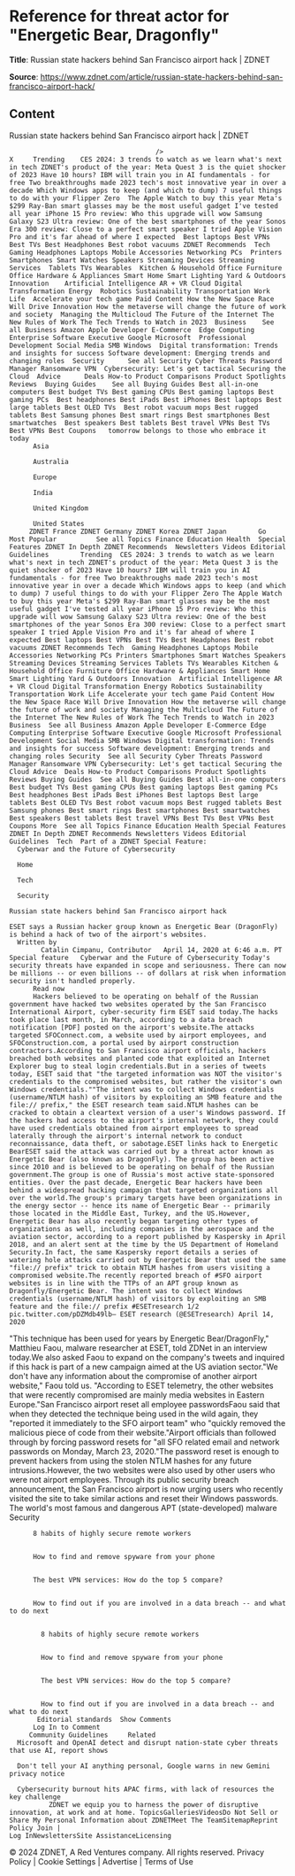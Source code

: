 # Reference for threat actor for "Energetic Bear, Dragonfly"

**Title**: Russian state hackers behind San Francisco airport hack | ZDNET

**Source**: https://www.zdnet.com/article/russian-state-hackers-behind-san-francisco-airport-hack/

## Content




Russian state hackers behind San Francisco airport hack | ZDNET


                                         />                                                                                                                                                                                                     X     Trending    CES 2024: 3 trends to watch as we learn what's next in tech ZDNET's product of the year: Meta Quest 3 is the quiet shocker of 2023 Have 10 hours? IBM will train you in AI fundamentals - for free Two breakthroughs made 2023 tech's most innovative year in over a decade Which Windows apps to keep (and which to dump) 7 useful things to do with your Flipper Zero  The Apple Watch to buy this year Meta's $299 Ray-Ban smart glasses may be the most useful gadget I've tested all year iPhone 15 Pro review: Who this upgrade will wow Samsung Galaxy S23 Ultra review: One of the best smartphones of the year Sonos Era 300 review: Close to a perfect smart speaker I tried Apple Vision Pro and it's far ahead of where I expected  Best laptops Best VPNs Best TVs Best Headphones Best robot vacuums ZDNET Recommends  Tech    Gaming Headphones Laptops Mobile Accessories Networking PCs  Printers Smartphones Smart Watches Speakers Streaming Devices Streaming Services  Tablets TVs Wearables  Kitchen & Household Office Furniture Office Hardware & Appliances Smart Home Smart Lighting Yard & Outdoors  Innovation    Artificial Intelligence AR + VR Cloud Digital Transformation Energy  Robotics Sustainability Transportation Work Life  Accelerate your tech game Paid Content How the New Space Race Will Drive Innovation How the metaverse will change the future of work and society  Managing the Multicloud The Future of the Internet The New Rules of Work The Tech Trends to Watch in 2023  Business    See all Business Amazon Apple Developer E-Commerce  Edge Computing Enterprise Software Executive Google Microsoft  Professional Development Social Media SMB Windows  Digital transformation: Trends and insights for success Software development: Emerging trends and changing roles  Security      See all Security Cyber Threats Password Manager Ransomware VPN  Cybersecurity: Let's get tactical Securing the Cloud  Advice      Deals How-to Product Comparisons Product Spotlights Reviews  Buying Guides    See all Buying Guides Best all-in-one computers Best budget TVs Best gaming CPUs Best gaming laptops Best gaming PCs  Best headphones Best iPads Best iPhones Best laptops Best large tablets Best OLED TVs  Best robot vacuum mops Best rugged tablets Best Samsung phones Best smart rings Best smartphones Best smartwatches  Best speakers Best tablets Best travel VPNs Best TVs Best VPNs Best Coupons   tomorrow belongs to those who embrace it today       
          Asia
        
          Australia
        
          Europe
        
          India
        
          United Kingdom
        
          United States
         ZDNET France ZDNET Germany ZDNET Korea ZDNET Japan        Go  Most Popular          See all Topics Finance Education Health  Special Features ZDNET In Depth ZDNET Recommends  Newsletters Videos Editorial Guidelines        Trending  CES 2024: 3 trends to watch as we learn what's next in tech ZDNET's product of the year: Meta Quest 3 is the quiet shocker of 2023 Have 10 hours? IBM will train you in AI fundamentals - for free Two breakthroughs made 2023 tech's most innovative year in over a decade Which Windows apps to keep (and which to dump) 7 useful things to do with your Flipper Zero The Apple Watch to buy this year Meta's $299 Ray-Ban smart glasses may be the most useful gadget I've tested all year iPhone 15 Pro review: Who this upgrade will wow Samsung Galaxy S23 Ultra review: One of the best smartphones of the year Sonos Era 300 review: Close to a perfect smart speaker I tried Apple Vision Pro and it's far ahead of where I expected Best laptops Best VPNs Best TVs Best Headphones Best robot vacuums ZDNET Recommends Tech  Gaming Headphones Laptops Mobile Accessories Networking PCs Printers Smartphones Smart Watches Speakers Streaming Devices Streaming Services Tablets TVs Wearables Kitchen & Household Office Furniture Office Hardware & Appliances Smart Home Smart Lighting Yard & Outdoors Innovation  Artificial Intelligence AR + VR Cloud Digital Transformation Energy Robotics Sustainability Transportation Work Life Accelerate your tech game Paid Content How the New Space Race Will Drive Innovation How the metaverse will change the future of work and society Managing the Multicloud The Future of the Internet The New Rules of Work The Tech Trends to Watch in 2023 Business  See all Business Amazon Apple Developer E-Commerce Edge Computing Enterprise Software Executive Google Microsoft Professional Development Social Media SMB Windows Digital transformation: Trends and insights for success Software development: Emerging trends and changing roles Security  See all Security Cyber Threats Password Manager Ransomware VPN Cybersecurity: Let's get tactical Securing the Cloud Advice  Deals How-to Product Comparisons Product Spotlights Reviews Buying Guides  See all Buying Guides Best all-in-one computers Best budget TVs Best gaming CPUs Best gaming laptops Best gaming PCs Best headphones Best iPads Best iPhones Best laptops Best large tablets Best OLED TVs Best robot vacuum mops Best rugged tablets Best Samsung phones Best smart rings Best smartphones Best smartwatches Best speakers Best tablets Best travel VPNs Best TVs Best VPNs Best Coupons More  See all Topics Finance Education Health Special Features ZDNET In Depth ZDNET Recommends Newsletters Videos Editorial Guidelines  Tech  Part of a ZDNET Special Feature: 
      Cyberwar and the Future of Cybersecurity
        
      Home
    
      Tech
    
      Security
      
    Russian state hackers behind San Francisco airport hack
   
    ESET says a Russian hacker group known as Energetic Bear (DragonFly) is behind a hack of two of the airport's websites.
      Written by 
            Catalin Cimpanu, Contributor   April 14, 2020 at 6:46 a.m. PT                      Special feature   Cyberwar and the Future of Cybersecurity Today's security threats have expanded in scope and seriousness. There can now be millions -- or even billions -- of dollars at risk when information security isn't handled properly. 
          Read now
          Hackers believed to be operating on behalf of the Russian government have hacked two websites operated by the San Francisco International Airport, cyber-security firm ESET said today.The hacks took place last month, in March, according to a data breach notification [PDF] posted on the airport's website.The attacks targeted SFOConnect.com, a website used by airport employees, and SFOConstruction.com, a portal used by airport construction contractors.According to San Francisco airport officials, hackers breached both websites and planted code that exploited an Internet Explorer bug to steal login credentials.But in a series of tweets today, ESET said that "the targeted information was NOT the visitor's credentials to the compromised websites, but rather the visitor's own Windows credentials.""The intent was to collect Windows credentials (username/NTLM hash) of visitors by exploiting an SMB feature and the file:// prefix," the ESET research team said.NTLM hashes can be cracked to obtain a cleartext version of a user's Windows password. If the hackers had access to the airport's internal network, they could have used credentials obtained from airport employees to spread laterally through the airport's internal network to conduct reconnaissance, data theft, or sabotage.ESET links hack to Energetic BearESET said the attack was carried out by a threat actor known as Energetic Bear (also known as DragonFly). The group has been active since 2010 and is believed to be operating on behalf of the Russian government.The group is one of Russia's most active state-sponsored entities. Over the past decade, Energetic Bear hackers have been behind a widespread hacking campaign that targeted organizations all over the world.The group's primary targets have been organizations in the energy sector -- hence its name of Energetic Bear -- primarily those located in the Middle East, Turkey, and the US.However, Energetic Bear has also recently began targeting other types of organizations as well, including companies in the aerospace and the aviation sector, according to a report published by Kaspersky in April 2018, and an alert sent at the time by the US Department of Homeland Security.In fact, the same Kaspersky report details a series of watering hole attacks carried out by Energetic Bear that used the same "file:// prefix" trick to obtain NTLM hashes from users visiting a compromised website.The recently reported breach of #SFO airport websites is in line with the TTPs of an APT group known as Dragonfly/Energetic Bear. The intent was to collect Windows credentials (username/NTLM hash) of visitors by exploiting an SMB feature and the file:// prefix #ESETresearch 1/2 pic.twitter.com/pDZMdb49lb— ESET research (@ESETresearch) April 14, 2020
"This technique has been used for years by Energetic Bear/DragonFly," Matthieu Faou, malware researcher at ESET, told ZDNet in an interview today.We also asked Faou to expand on the company's tweets and inquired if this hack is part of a new campaign aimed at the US aviation sector."We don't have any information about the compromise of another airport website," Faou told us. "According to ESET telemetry, the other websites that were recently compromised are mainly media websites in Eastern Europe."San Francisco airport reset all employee passwordsFaou said that when they detected the technique being used in the  wild again, they "reported it immediately to the SFO airport team" who  "quickly removed the malicious piece of code from their website."Airport officials than followed through by forcing password resets for "all SFO related email and network passwords on Monday, March 23, 2020."The password reset is enough to prevent hackers from using the stolen NTLM hashes for any future intrusions.However, the two websites were also used by other users who were not airport employees. Through its public security breach announcement, the San Francisco airport is now urging users who recently visited the site to take similar actions and reset their Windows passwords.
    The world's most famous and dangerous APT (state-developed) malware
                    Security    

          8 habits of highly secure remote workers
         

          How to find and remove spyware from your phone
         

          The best VPN services: How do the top 5 compare?
         

          How to find out if you are involved in a data breach -- and what to do next
            

            8 habits of highly secure remote workers
           

            How to find and remove spyware from your phone
           

            The best VPN services: How do the top 5 compare?
           

            How to find out if you are involved in a data breach -- and what to do next
           Editorial standards  Show Comments  
          Log In to Comment
         Community Guidelines     Related   
      Microsoft and OpenAI detect and disrupt nation-state cyber threats that use AI, report shows
      
      Don't tell your AI anything personal, Google warns in new Gemini privacy notice
      
      Cybersecurity burnout hits APAC firms, with lack of resources the key challenge
              ZDNET we equip you to harness the power of disruptive innovation, at work and at home. TopicsGalleriesVideosDo Not Sell or Share My Personal Information about ZDNETMeet The TeamSitemapReprint Policy Join |
    Log InNewslettersSite AssistanceLicensing     
  © 2024 ZDNET, A Red Ventures company. All rights reserved.
 Privacy Policy |
  Cookie Settings |
  Advertise |
  Terms of Use 


